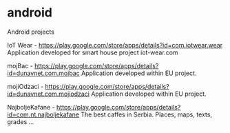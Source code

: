 # android
Android projects

IoT Wear - https://play.google.com/store/apps/details?id=com.iotwear.wear
Application developed for smart house project iot-wear.com

mojBac - https://play.google.com/store/apps/details?id=dunavnet.com.mojbac
Application developed within EU project.

mojiOdzaci - https://play.google.com/store/apps/details?id=dunavnet.com.mojiodzaci
Application developed within EU project.

NajboljeKafane - https://play.google.com/store/apps/details?id=com.nt.najboljekafane
The best caffes in Serbia. Places, maps, texts, grades ...
